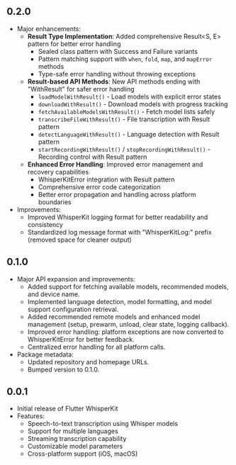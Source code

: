 ## 0.2.0

* Major enhancements:
  * **Result Type Implementation**: Added comprehensive Result<S, E> pattern for better error handling
    * Sealed class pattern with Success and Failure variants
    * Pattern matching support with `when`, `fold`, `map`, and `mapError` methods
    * Type-safe error handling without throwing exceptions
  * **Result-based API Methods**: New API methods ending with "WithResult" for safer error handling
    * `loadModelWithResult()` - Load models with explicit error states
    * `downloadWithResult()` - Download models with progress tracking
    * `fetchAvailableModelsWithResult()` - Fetch model lists safely
    * `transcribeFileWithResult()` - File transcription with Result pattern
    * `detectLanguageWithResult()` - Language detection with Result pattern
    * `startRecordingWithResult()` / `stopRecordingWithResult()` - Recording control with Result pattern
  * **Enhanced Error Handling**: Improved error management and recovery capabilities
    * WhisperKitError integration with Result pattern
    * Comprehensive error code categorization
    * Better error propagation and handling across platform boundaries
* Improvements:
  * Improved WhisperKit logging format for better readability and consistency
  * Standardized log message format with "WhisperKitLog:" prefix (removed space for cleaner output)

## 0.1.0

* Major API expansion and improvements:
  * Added support for fetching available models, recommended models, and device name.
  * Implemented language detection, model formatting, and model support configuration retrieval.
  * Added recommended remote models and enhanced model management (setup, prewarm, unload, clear state, logging callback).
  * Improved error handling: platform exceptions are now converted to WhisperKitError for better feedback.
  * Centralized error handling for all platform calls.
* Package metadata:
  * Updated repository and homepage URLs.
  * Bumped version to 0.1.0.


## 0.0.1

* Initial release of Flutter WhisperKit
* Features:
  * Speech-to-text transcription using Whisper models
  * Support for multiple languages
  * Streaming transcription capability
  * Customizable model parameters
  * Cross-platform support (iOS, macOS)

